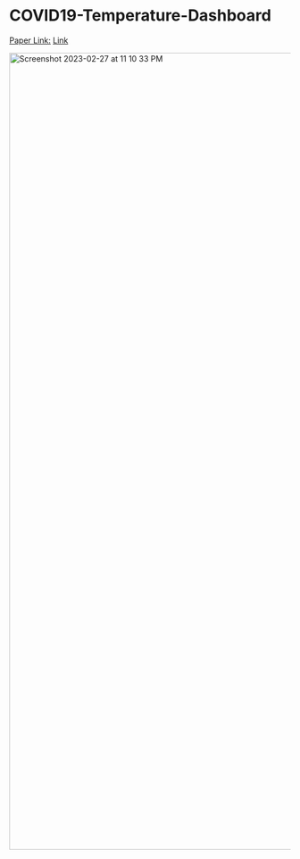 # COVID19-Temperature-Dashboard

[Paper Link:](https://www.medrxiv.org/content/10.1101/2020.03.29.20044461v1)
[Link](https://yalegenomics.shinyapps.io/deployment/?_ga=2.91441946.1803750112.1677552931-1693957918.1677552931)


<img width="1428" alt="Screenshot 2023-02-27 at 11 10 33 PM" src="https://user-images.githubusercontent.com/25118302/221751582-1ba0cd37-3267-4dff-ba92-74224aa9d8d1.png">
